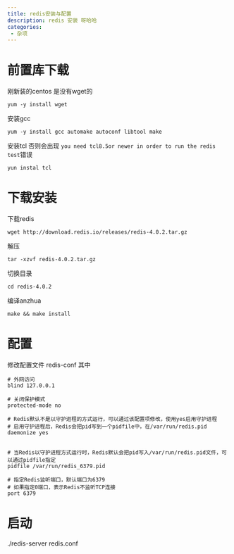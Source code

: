 ```yaml
---
title: redis安装与配置
description: redis 安装 呀哈哈
categories:
 - 杂项
---
```

# 前置库下载
刚新装的centos 是没有wget的
```
yum -y install wget
```
安装gcc
```
yum -y install gcc automake autoconf libtool make
```
安装tcl  否则会出现
```you need tcl8.5or newer in order to run the redis test```错误
```
yun instal tcl
```
# 下载安装
下载redis
```
wget http://download.redis.io/releases/redis-4.0.2.tar.gz
```
解压
```
tar -xzvf redis-4.0.2.tar.gz
```
切换目录
```
cd redis-4.0.2
```
编译anzhua
```
make && make install
```
# 配置
修改配置文件 redis-conf
其中
```
# 外网访问
blind 127.0.0.1

# 关闭保护模式
protected-mode no

# Redis默认不是以守护进程的方式运行，可以通过该配置项修改，使用yes启用守护进程
# 启用守护进程后，Redis会把pid写到一个pidfile中，在/var/run/redis.pid
daemonize yes
 
 
# 当Redis以守护进程方式运行时，Redis默认会把pid写入/var/run/redis.pid文件，可以通过pidfile指定
pidfile /var/run/redis_6379.pid
 
# 指定Redis监听端口，默认端口为6379
# 如果指定0端口，表示Redis不监听TCP连接
port 6379
```
# 启动
./redis-server redis.conf

